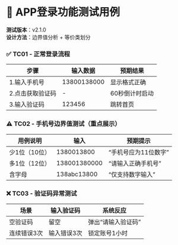 # 📱 APP登录功能测试用例  
**测试版本**：v2.1.0  
**设计方法**：边界值分析 + 等价类划分  

### ✅ TC01 - 正常登录流程  
| 步骤               | 输入数据         | 预期结果          |  
|--------------------|------------------|-------------------|  
| 1.输入手机号       | 13800138000      | 显示格式正确      |  
| 2.点击获取验证码   | -                | 60秒倒计时启动    |  
| 3.输入验证码       | 123456           | 跳转首页          |  

### ⚠️ TC02 - 手机号边界值测试（重点展示）  
| 用例说明          | 输入            | 预期提示                |  
|-------------------|-----------------|-------------------------|  
| 少1位（10位）     | 1380013800      | “手机号应为11位数字”     |  
| 多1位（12位）     | 138001380000    | “请输入正确手机号”       |  
| 含字母            | 138abc13800     | “仅支持数字输入”         |  

### ❌ TC03 - 验证码异常测试  
| 场景              | 输入验证码      | 系统反应                |  
|-------------------|-----------------|-------------------------|  
| 空验证码          | 留空            | 弹出“请输入验证码”       |  
| 连续错误3次       | 输入错误3次     | 锁定账号1小时           | 
